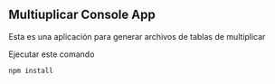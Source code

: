 ## Multiuplicar Console App

Esta es una aplicación para generar archivos de tablas de multiplicar 

Ejecutar este comando

```
npm install 

```